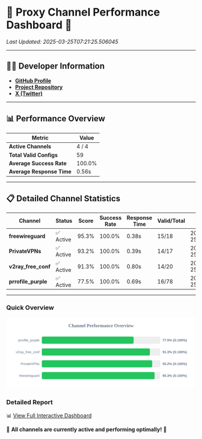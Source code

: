 # 🌟 Proxy Channel Performance Dashboard 🌟

_Last Updated: 2025-03-25T07:21:25.506045_

---

## 👩‍💻 Developer Information

- **[GitHub Profile](https://github.com/4n0nymou3)**  
- **[Project Repository](https://github.com/4n0nymou3/multi-proxy-config-fetcher)**  
- **[X (Twitter)](https://x.com/4n0nymou3)**  

---

## 📊 Performance Overview

| Metric                | Value       |
|-----------------------|-------------|
| **Active Channels**   | 4 / 4       |
| **Total Valid Configs** | 59          |
| **Average Success Rate** | 100.0%      |
| **Average Response Time** | 0.56s       |

---

## 📋 Detailed Channel Statistics

| Channel          | Status     | Score  | Success Rate | Response Time | Valid/Total | Last Success               |
|------------------|------------|--------|--------------|---------------|-------------|----------------------------|
| **freewireguard**  | ✅ Active  | 95.3%  | 100.0% | 0.38s         | 15/18       | 2025-03-25T07:21:25.504263 |
| **PrivateVPNs**  | ✅ Active  | 93.2%  | 100.0% | 0.39s         | 14/17       | 2025-03-25T07:21:25.094295 |
| **v2ray_free_conf**  | ✅ Active  | 91.3%  | 100.0% | 0.80s         | 14/20       | 2025-03-25T07:21:24.672926 |
| **prrofile_purple**  | ✅ Active  | 77.5%  | 100.0% | 0.69s         | 16/78       | 2025-03-25T07:21:23.819782 |

---

### Quick Overview
<div align="center">
  <a href="https://raw.githubusercontent.com/nullluser/NullRepo/refs/heads/main/assets/channel_stats_chart.svg">
    <img src="https://raw.githubusercontent.com/nullluser/NullRepo/refs/heads/main/assets/channel_stats_chart.svg" alt="Source Performance Statistics" width="800">
  </a>
</div>

### Detailed Report
📊 [View Full Interactive Dashboard](https://htmlpreview.github.io/?https://github.com/nullluser/NullRepo/blob/main/assets/performance_report.html)

🎉 **All channels are currently active and performing optimally!** 🎉
